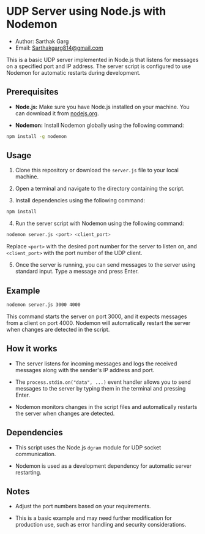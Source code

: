 
# UDP Server using Node.js with Nodemon

- Author: Sarthak Garg
- Email: Sarthakgarg814@gmail.com

This is a basic UDP server implemented in Node.js that listens for messages on a specified port and IP address. The server script is configured to use Nodemon for automatic restarts during development.

## Prerequisites

- **Node.js:** Make sure you have Node.js installed on your machine. You can download it from [nodejs.org](https://nodejs.org/).

- **Nodemon:** Install Nodemon globally using the following command:

```bash
npm install -g nodemon
```

## Usage

1. Clone this repository or download the `server.js` file to your local machine.

2. Open a terminal and navigate to the directory containing the script.

3. Install dependencies using the following command:

```bash
npm install
```

4. Run the server script with Nodemon using the following command:

```bash
nodemon server.js <port> <client_port>
```

Replace `<port>` with the desired port number for the server to listen on, and `<client_port>` with the port number of the UDP client.

5. Once the server is running, you can send messages to the server using standard input. Type a message and press Enter.

## Example

```bash
nodemon server.js 3000 4000
```

This command starts the server on port 3000, and it expects messages from a client on port 4000. Nodemon will automatically restart the server when changes are detected in the script.

## How it works

- The server listens for incoming messages and logs the received messages along with the sender's IP address and port.

- The `process.stdin.on("data", ...)` event handler allows you to send messages to the server by typing them in the terminal and pressing Enter.

- Nodemon monitors changes in the script files and automatically restarts the server when changes are detected.

## Dependencies

- This script uses the Node.js `dgram` module for UDP socket communication.

- Nodemon is used as a development dependency for automatic server restarting.

## Notes

- Adjust the port numbers based on your requirements.

- This is a basic example and may need further modification for production use, such as error handling and security considerations.
